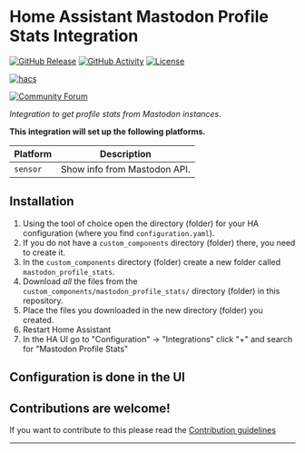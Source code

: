 # Home Assistant Mastodon Profile Stats Integration

[![GitHub Release][releases-shield]][releases]
[![GitHub Activity][commits-shield]][commits]
[![License][license-shield]](LICENSE)

[![hacs][hacsbadge]][hacs]

[![Community Forum][forum-shield]][forum]

_Integration to get profile stats from Mastodon instances._

**This integration will set up the following platforms.**

Platform | Description
-- | --
`sensor` | Show info from Mastodon API.

## Installation

1. Using the tool of choice open the directory (folder) for your HA configuration (where you find `configuration.yaml`).
1. If you do not have a `custom_components` directory (folder) there, you need to create it.
1. In the `custom_components` directory (folder) create a new folder called `mastodon_profile_stats`.
1. Download _all_ the files from the `custom_components/mastodon_profile_stats/` directory (folder) in this repository.
1. Place the files you downloaded in the new directory (folder) you created.
1. Restart Home Assistant
1. In the HA UI go to "Configuration" -> "Integrations" click "+" and search for "Mastodon Profile Stats"

## Configuration is done in the UI

<!---->

## Contributions are welcome!

If you want to contribute to this please read the [Contribution guidelines](CONTRIBUTING.md)

***

[mastodon_profile_stats]: https://github.com/andrew-codechimp/HA-Mastodon-Profile-Stats
[commits-shield]: https://img.shields.io/github/commit-activity/y/andrew-codechimp/HA-Mastodon-Profile-Stats.svg?style=for-the-badge
[commits]: https://github.com/andrew-codechimp/HA-Mastodon-Profile-Stats/commits/main
[hacs]: https://github.com/hacs/integration
[hacsbadge]: https://img.shields.io/badge/HACS-Custom-orange.svg?style=for-the-badge
[exampleimg]: example.png
[forum-shield]: https://img.shields.io/badge/community-forum-brightgreen.svg?style=for-the-badge
[forum]: https://community.home-assistant.io/
[license-shield]: https://img.shields.io/github/license/andrew-codechimp/HA-Mastodon-Profile-Stats.svg?style=for-the-badge
[releases-shield]: https://img.shields.io/github/release/andrew-codechimp/HA-Mastodon-Profile-Stats.svg?style=for-the-badge
[releases]: https://github.com/andrew-codechimp/HA-Mastodon-Profile-Stats/releases
